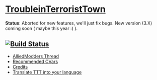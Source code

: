 # [TroubleinTerroristTown](http://csgottt.com/)
**Status**: Aborted for new features, we'll just fix bugs. New version (3.X) coming soon ( maybe this year :) ).

[![Build Status](https://travis-ci.org/Bara20/TroubleinTerroristTown.svg?branch=master)](https://travis-ci.org/Bara20/TroubleinTerroristTown)
---
 - [AlliedModders Thread](https://forums.alliedmods.net/showthread.php?t=273960)
 - [Recommended CVars](https://github.com/Bara20/TroubleinTerroristTown/blob/master/CVARS.txt)
 - [Credits](https://github.com/Bara20/TroubleinTerroristTown/blob/master/CREDITS.md)
 - [Translate TTT into your language](http://translator.mitchdempsey.com/sourcemod_plugins/158)
